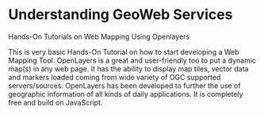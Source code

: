 # Understanding GeoWeb Services
Hands-On Tutorials on Web Mapping Using Openlayers

This is very basic Hands-On Tutorial on how to start developing a Web Mapping Tool. OpenLayers is a great and user-friendly too to put a dynamic map(s) in any web page. It has the ability to display map tiles, vector data and markers loaded coming from wide variety of OGC supported servers/sources. OpenLayers has been developed to further the use of geographic information of all kinds of daily applications. It is completely free and build on JavaScript.
